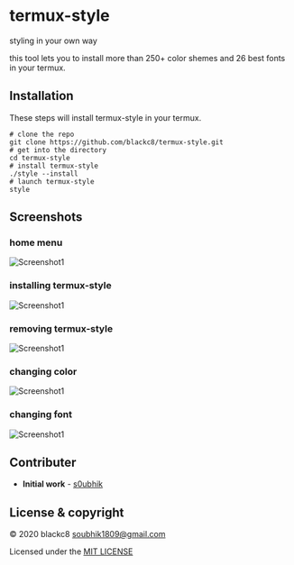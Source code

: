 # termux-style
styling in your own way

this tool lets you to install more than 250+ color shemes and 26 best fonts in your termux.

## Installation
These steps will install termux-style in your termux.
```
# clone the repo
git clone https://github.com/blackc8/termux-style.git
# get into the directory
cd termux-style
# install termux-style
./style --install
# launch termux-style
style
```

## Screenshots
### home menu
![Screenshot1](screenshots/style-main.png)
### installing termux-style
![Screenshot1](screenshots/style-install.png)
### removing termux-style
![Screenshot1](screenshots/style-remove.png)
### changing color
![Screenshot1](screenshots/change-color.png)
### changing font
![Screenshot1](screenshots/change-font.png)

## Contributer
*  **Initial work** - [s0ubhik](https://github.com/s0ubhik/termux-lock)

##  License & copyright
© 2020 blackc8 <soubhik1809@gmail.com>

Licensed under the [MIT LICENSE](LICENSE)
